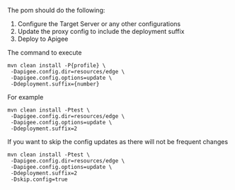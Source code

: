 The pom should do the following:
1) Configure the Target Server or any other configurations
2) Update the proxy config to include the deployment suffix
3) Deploy to Apigee

The command to execute

```
mvn clean install -P{profile} \
 -Dapigee.config.dir=resources/edge \
 -Dapigee.config.options=update \
 -Ddeployment.suffix={number} 
```

For example

```
mvn clean install -Ptest \
 -Dapigee.config.dir=resources/edge \
 -Dapigee.config.options=update \
 -Ddeployment.suffix=2

```

If you want to skip the config updates as there will not be frequent changes

```
mvn clean install -Ptest \
 -Dapigee.config.dir=resources/edge \
 -Dapigee.config.options=update \
 -Ddeployment.suffix=2
 -Dskip.config=true

```
